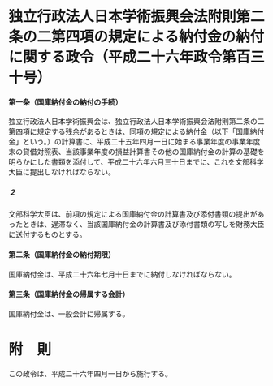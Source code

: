 # 独立行政法人日本学術振興会法附則第二条の二第四項の規定による納付金の納付に関する政令（平成二十六年政令第百三十号）
#### 第一条（国庫納付金の納付の手続）
独立行政法人日本学術振興会は、独立行政法人日本学術振興会法附則第二条の二第四項に規定する残余があるときは、同項の規定による納付金（以下「国庫納付金」という。）の計算書に、平成二十五年四月一日に始まる事業年度の事業年度末の貸借対照表、当該事業年度の損益計算書その他の国庫納付金の計算の基礎を明らかにした書類を添付して、平成二十六年六月三十日までに、これを文部科学大臣に提出しなければならない。
##### ２
文部科学大臣は、前項の規定による国庫納付金の計算書及び添付書類の提出があったときは、遅滞なく、当該国庫納付金の計算書及び添付書類の写しを財務大臣に送付するものとする。
#### 第二条（国庫納付金の納付期限）
国庫納付金は、平成二十六年七月十日までに納付しなければならない。
#### 第三条（国庫納付金の帰属する会計）
国庫納付金は、一般会計に帰属する。
# 附　則
この政令は、平成二十六年四月一日から施行する。
